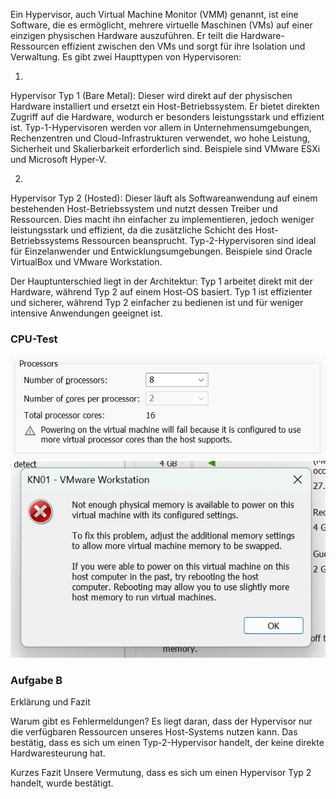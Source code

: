 Ein Hypervisor, auch Virtual Machine Monitor (VMM) genannt, ist eine Software, die es ermöglicht, mehrere virtuelle Maschinen (VMs) auf einer einzigen physischen Hardware auszuführen. Er teilt die Hardware-Ressourcen effizient zwischen den VMs und sorgt für ihre Isolation und Verwaltung. Es gibt zwei Haupttypen von Hypervisoren:

1.	

Hypervisor Typ 1 (Bare Metal): Dieser wird direkt auf der physischen Hardware installiert und ersetzt ein Host-Betriebssystem. Er bietet direkten Zugriff auf die Hardware, wodurch er besonders leistungsstark und effizient ist. Typ-1-Hypervisoren werden vor allem in Unternehmensumgebungen, Rechenzentren und Cloud-Infrastrukturen verwendet, wo hohe Leistung, Sicherheit und Skalierbarkeit erforderlich sind. Beispiele sind VMware ESXi und Microsoft Hyper-V.

2.	

Hypervisor Typ 2 (Hosted): Dieser läuft als Softwareanwendung auf einem bestehenden Host-Betriebssystem und nutzt dessen Treiber und Ressourcen. Dies macht ihn einfacher zu implementieren, jedoch weniger leistungsstark und effizient, da die zusätzliche Schicht des Host-Betriebssystems Ressourcen beansprucht. Typ-2-Hypervisoren sind ideal für Einzelanwender und Entwicklungsumgebungen. Beispiele sind Oracle VirtualBox und VMware Workstation.

Der Hauptunterschied liegt in der Architektur: 
Typ 1 arbeitet direkt mit der Hardware, während Typ 2 auf einem Host-OS basiert. Typ 1 ist effizienter und sicherer, während Typ 2 einfacher zu bedienen ist und für weniger intensive Anwendungen geeignet ist.

### CPU-Test
![alt Anzahl Prozessoren](Prozessor.jpg)
![alt Ergebnis: Fehlermeldung](error.jpg)


### Aufgabe B 
Erklärung und Fazit

Warum gibt es Fehlermeldungen?
Es liegt daran, dass der Hypervisor nur die verfügbaren Ressourcen unseres Host-Systems nutzen kann. Das bestätig, dass es sich um einen Typ-2-Hypervisor handelt, der keine direkte Hardwaresteurung hat.

Kurzes Fazit
Unsere Vermutung, dass es sich um einen Hypervisor Typ 2 handelt, wurde bestätigt.